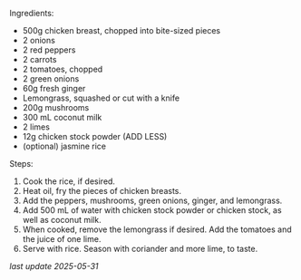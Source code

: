 Ingredients:
* 500g chicken breast, chopped into bite-sized pieces
* 2 onions
* 2 red peppers
* 2 carrots
* 2 tomatoes, chopped
* 2 green onions
* 60g fresh ginger
* Lemongrass, squashed or cut with a knife
* 200g mushrooms
* 300 mL coconut milk
* 2 limes
* 12g chicken stock powder (ADD LESS)
* (optional) jasmine rice


Steps:
1. Cook the rice, if desired.
1. Heat oil, fry the pieces of chicken breasts.
1. Add the peppers, mushrooms, green onions, ginger, and lemongrass.
1. Add 500 mL of water with chicken stock powder or chicken stock, as well as coconut milk.
1. When cooked, remove the lemongrass if desired. Add the tomatoes and the juice of one lime.
1. Serve with rice. Season with coriander and more lime, to taste.

*last update 2025-05-31*
